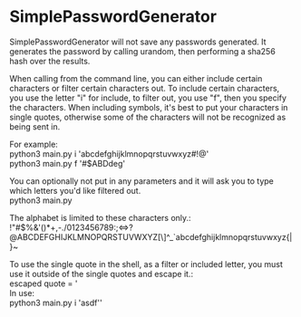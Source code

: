 # SimplePasswordGenerator

SimplePasswordGenerator will not save any passwords generated.
It generates the password by calling urandom, then performing a sha256 hash over the results.

When calling from the command line, you can either include certain characters or filter certain characters out.
To include certain characters, you use the letter "i" for include, to filter out, you use "f", then you specify the characters.
When including symbols, it's best to put your characters in single quotes, otherwise some of the characters will not be recognized as being sent in.  

For example:  
python3 main.py i 'abcdefghijklmnopqrstuvwxyz#!@'  
python3 main.py f '#$ABDdeg'  

You can optionally not put in any parameters and it will ask you to type which letters you'd like filtered out.  
python3 main.py  

The alphabet is limited to these characters only.:  
!"#$%&\'()*+,-./0123456789:;<=>?@ABCDEFGHIJKLMNOPQRSTUVWXYZ[\\]^_`abcdefghijklmnopqrstuvwxyz{|}~

To use the single quote in the shell, as a filter or included letter, you must use it outside of the single quotes and escape it.:  
escaped quote = \'  
In use:  
python3 main.py i 'asdf'\'  
